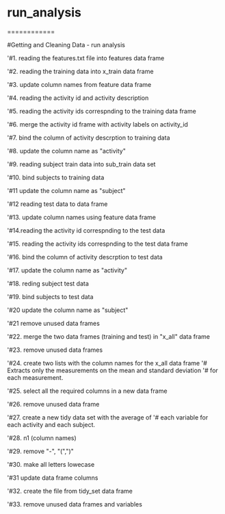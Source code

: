 # run_analysis
============

#Getting and Cleaning Data - run analysis

'#1. reading the features.txt file into features data frame

'#2. reading the training data into x_train data frame

'#3. update column names from feature data frame

'#4. reading the activity id and activity description

'#5. reading the activity ids correspnding to the training data frame

'#6. merge the activity id frame with activity labels on activity_id 

'#7. bind the column of activity descrption to training data

'#8. update the column name as "activity"

'#9. reading subject train data into sub_train data set

'#10. bind subjects to training data

'#11 update the column name as "subject"  

'#12 reading test data to data frame

'#13. update column names using feature data frame

'#14.reading the activity id correspnding to the test data

'#15. reading the activity ids correspnding to the test data frame

'#16. bind the column of activity descrption to test data

'#17. update the column name as "activity"

'#18. reding subject test data

'#19. bind subjects to test data

'#20 update the column name as "subject"  

'#21 remove unused data frames

'#22. merge the two data frames (training and test) in "x_all" data frame

'#23. remove unused data frames

'#24. create two lists with the column names for the x_all data frame
'#    Extracts only the measurements on the mean and standard deviation 
'#    for each measurement.

'#25. select all the required columns in a new data frame

'#26. remove unused data frame

'#27. create a new tidy data set with the average of 
'#    each variable for each activity and each subject.

'#28. n1 (column names)

'#29. remove "-", "(",")"

'#30. make all letters lowecase

'#31 update data frame columns

'#32. create the file from tidy_set data frame

'#33. remove unused data frames and variables
